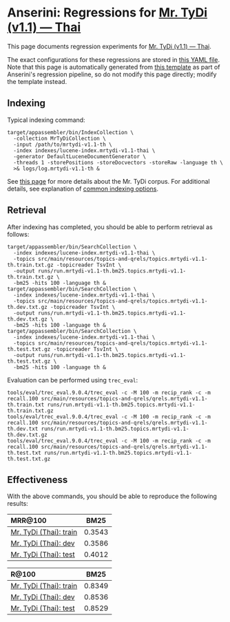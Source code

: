 # Anserini: Regressions for [Mr. TyDi (v1.1) &mdash; Thai](https://github.com/castorini/mr.tydi)

This page documents regression experiments for [Mr. TyDi (v1.1) &mdash; Thai](https://github.com/castorini/mr.tydi).

The exact configurations for these regressions are stored in [this YAML file](../src/main/resources/regression/mrtydi-v1.1-th.yaml).
Note that this page is automatically generated from [this template](../src/main/resources/docgen/templates/mrtydi-v1.1-th.template) as part of Anserini's regression pipeline, so do not modify this page directly; modify the template instead.

## Indexing

Typical indexing command:

```
target/appassembler/bin/IndexCollection \
  -collection MrTyDiCollection \
  -input /path/to/mrtydi-v1.1-th \
  -index indexes/lucene-index.mrtydi-v1.1-thai \
  -generator DefaultLuceneDocumentGenerator \
  -threads 1 -storePositions -storeDocvectors -storeRaw -language th \
  >& logs/log.mrtydi-v1.1-th &
```

See [this page](https://github.com/castorini/mr.tydi) for more details about the Mr. TyDi corpus.
For additional details, see explanation of [common indexing options](common-indexing-options.md).

## Retrieval

After indexing has completed, you should be able to perform retrieval as follows:

```
target/appassembler/bin/SearchCollection \
  -index indexes/lucene-index.mrtydi-v1.1-thai \
  -topics src/main/resources/topics-and-qrels/topics.mrtydi-v1.1-th.train.txt.gz -topicreader TsvInt \
  -output runs/run.mrtydi-v1.1-th.bm25.topics.mrtydi-v1.1-th.train.txt.gz \
  -bm25 -hits 100 -language th &
target/appassembler/bin/SearchCollection \
  -index indexes/lucene-index.mrtydi-v1.1-thai \
  -topics src/main/resources/topics-and-qrels/topics.mrtydi-v1.1-th.dev.txt.gz -topicreader TsvInt \
  -output runs/run.mrtydi-v1.1-th.bm25.topics.mrtydi-v1.1-th.dev.txt.gz \
  -bm25 -hits 100 -language th &
target/appassembler/bin/SearchCollection \
  -index indexes/lucene-index.mrtydi-v1.1-thai \
  -topics src/main/resources/topics-and-qrels/topics.mrtydi-v1.1-th.test.txt.gz -topicreader TsvInt \
  -output runs/run.mrtydi-v1.1-th.bm25.topics.mrtydi-v1.1-th.test.txt.gz \
  -bm25 -hits 100 -language th &
```

Evaluation can be performed using `trec_eval`:

```
tools/eval/trec_eval.9.0.4/trec_eval -c -M 100 -m recip_rank -c -m recall.100 src/main/resources/topics-and-qrels/qrels.mrtydi-v1.1-th.train.txt runs/run.mrtydi-v1.1-th.bm25.topics.mrtydi-v1.1-th.train.txt.gz
tools/eval/trec_eval.9.0.4/trec_eval -c -M 100 -m recip_rank -c -m recall.100 src/main/resources/topics-and-qrels/qrels.mrtydi-v1.1-th.dev.txt runs/run.mrtydi-v1.1-th.bm25.topics.mrtydi-v1.1-th.dev.txt.gz
tools/eval/trec_eval.9.0.4/trec_eval -c -M 100 -m recip_rank -c -m recall.100 src/main/resources/topics-and-qrels/qrels.mrtydi-v1.1-th.test.txt runs/run.mrtydi-v1.1-th.bm25.topics.mrtydi-v1.1-th.test.txt.gz
```

## Effectiveness

With the above commands, you should be able to reproduce the following results:

MRR@100                                 | BM25      |
:---------------------------------------|-----------|
[Mr. TyDi (Thai): train](https://github.com/castorini/mr.tydi)| 0.3543    |
[Mr. TyDi (Thai): dev](https://github.com/castorini/mr.tydi)| 0.3586    |
[Mr. TyDi (Thai): test](https://github.com/castorini/mr.tydi)| 0.4012    |


R@100                                   | BM25      |
:---------------------------------------|-----------|
[Mr. TyDi (Thai): train](https://github.com/castorini/mr.tydi)| 0.8349    |
[Mr. TyDi (Thai): dev](https://github.com/castorini/mr.tydi)| 0.8536    |
[Mr. TyDi (Thai): test](https://github.com/castorini/mr.tydi)| 0.8529    |
